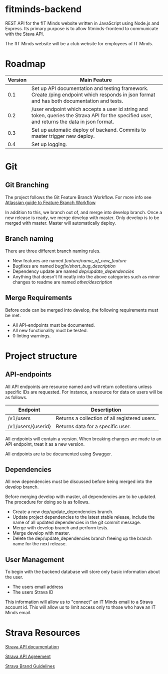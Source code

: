 # fitminds-backend
REST API for the fIT Minds website written in JavaScript using Node.js and Express. Its primary purpose is to allow fitminds-frontend to communicate with the Stava API.

The fIT Minds website will be a club website for employees of IT Minds.

# Roadmap
Version | Main Feature
------- | ------------
0.1 | Set up API documentation and testing framework. Create /ping endpoint which responds in json format and has both documentation and tests.
0.2 | /user endpoint which accepts a user id string and token, queries the Strava API for the specified user, and returns the data in json format.
0.3 | Set up automatic deploy of backend. Commits to master trigger new deploy.
0.4 | Set up logging.

# Git
## Git Branching
The project follows the Git Feature Branch Workflow. For more info see [Atlassian guide to Feature Branch Workflow](https://www.atlassian.com/git/tutorials/comparing-workflows/feature-branch-workflow).

In addition to this, we branch out of, and merge into develop branch. Once a new release is ready, we merge develop with master. Only develop is to be merged with master. Master will automatically deploy. 

## Branch naming
There are three different branch naming rules.
* New features are named *feature/name_of_new_feature*
* Bugfixes are named *bugfix/short_bug_description*
* Dependency update are named *dep/update_dependencies*
* Anything that doesn't fit neatly into the above categories such as minor changes to readme are named *other/description*

## Merge Requirements
Before code can be merged into develop, the following requirements must be met.
* All API-endpoints must be documented.
* All new functionality must be tested.
* 0 linting warnings.

# Project structure

## API-endpoints
All API endpoints are resource named and will return collections unless specific IDs are requested. For instance, a resource for data on users will be as follows.

Endpoint | Descrtiption
-------- | ------------
/v1/users | Returns a collection of all registered users.
/v1/users/{userid} | Returns data for a specific user.

All endpoints will contain a version. When breaking changes are made to an API endpoint, treat it as a new version. 

All endpoints are to be documented using Swagger.

## Dependencies
All new dependencies must be discussed before being merged into the develop branch. 

Before merging develop with master, all dependencies are to be updated. The procedure for doing so is as follows.
* Create a new dep/update_dependencies branch.
* Update project dependencies to the latest stable release, include the name of all updated dependencies in the git commit message.
* Merge with develop branch and perform tests.
* Merge develop with master.
* Delete the dep/update_dependencies branch freeing up the branch name for the next release.

## User Management
To begin with the backend database will store only basic information about the user.
* The users email address
* The users Strava ID

This information will allow us to "connect" an IT Minds email to a Strava account id. This will allow us to limit access only to those who have an IT Minds email.

# Strava Resources
[Strava API documentation](https://developers.strava.com/)

[Strava API Agreement](https://www.strava.com/legal/api)

[Strava Brand Guidelines](https://developers.strava.com/guidelines/)